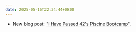 ```yaml
---
date: 2025-05-16T22:34:44+0800
---
```


* New blog post: ["I Have Passed 42's Piscine Bootcamp"](/blog/posts/2025-05-16-i-have-passed-42-piscine/).
